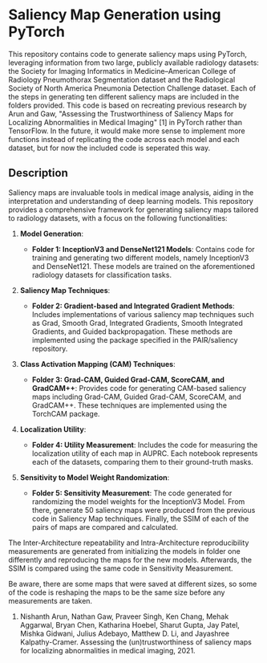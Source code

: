 # Saliency Map Generation using PyTorch

This repository contains code to generate saliency maps using PyTorch, leveraging information from two large, publicly available radiology datasets: the Society for Imaging Informatics in Medicine–American College of Radiology Pneumothorax Segmentation dataset and the Radiological Society of North America Pneumonia Detection Challenge dataset. Each of the steps in generating ten different saliency maps are included in the folders provided. This code is based on recreating previous research by Arun and Gaw, "Assessing the Trustworthiness of Saliency Maps for Localizing Abnormalities in Medical Imaging" [1] in PyTorch rather than TensorFlow. In the future, it would make more sense to implement more functions instead of replicating the code across each model and each dataset, but for now the included code is seperated this way.

## Description

Saliency maps are invaluable tools in medical image analysis, aiding in the interpretation and understanding of deep learning models. This repository provides a comprehensive framework for generating saliency maps tailored to radiology datasets, with a focus on the following functionalities:

1. **Model Generation**:
   - **Folder 1: InceptionV3 and DenseNet121 Models**: Contains code for training and generating two different models, namely InceptionV3 and DenseNet121. These models are trained on the aforementioned radiology datasets for classification tasks.

2. **Saliency Map Techniques**:
   - **Folder 2: Gradient-based and Integrated Gradient Methods**: Includes implementations of various saliency map techniques such as Grad, Smooth Grad, Integrated Gradients, Smooth Integrated Gradients, and Guided backpropagation. These methods are implemented using the package specified in the PAIR/saliency repository.

3. **Class Activation Mapping (CAM) Techniques**:
   - **Folder 3: Grad-CAM, Guided Grad-CAM, ScoreCAM, and GradCAM++**: Provides code for generating CAM-based saliency maps including Grad-CAM, Guided Grad-CAM, ScoreCAM, and GradCAM++. These techniques are implemented using the TorchCAM package.

4. **Localization Utility**:
   - **Folder 4: Utility Measurement**: Includes the code for measuring the localization utility of each map in AUPRC. Each notebook represents each of the datasets, comparing them to their ground-truth masks.
  
5. **Sensitivity to Model Weight Randomization**:
   - **Folder 5: Sensitivity Measurement**: The code generated for randomizing the model weights for the InceptionV3 Model. From there, generate 50 saliency maps were produced from the previous code in Saliency Map techniques. Finally, the SSIM of each of the pairs of maps are compared and calculated.
  
The Inter-Architecture repeatability and Intra-Architecture reproducibility measurements are generated from initializing the models in folder one differently and reproducing the maps for the new models. Afterwards, the SSIM is compared using the same code in Sensitivity Measurement. 

Be aware, there are some maps that were saved at different sizes, so some of the code is reshaping the maps to be the same size before any measurements are taken. 

1. Nishanth Arun, Nathan Gaw, Praveer Singh, Ken Chang, Mehak Aggarwal,
Bryan Chen, Katharina Hoebel, Sharut Gupta, Jay Patel, Mishka Gidwani,
Julius Adebayo, Matthew D. Li, and Jayashree Kalpathy-Cramer. Assessing
the (un)trustworthiness of saliency maps for localizing abnormalities in medical
imaging, 2021.
